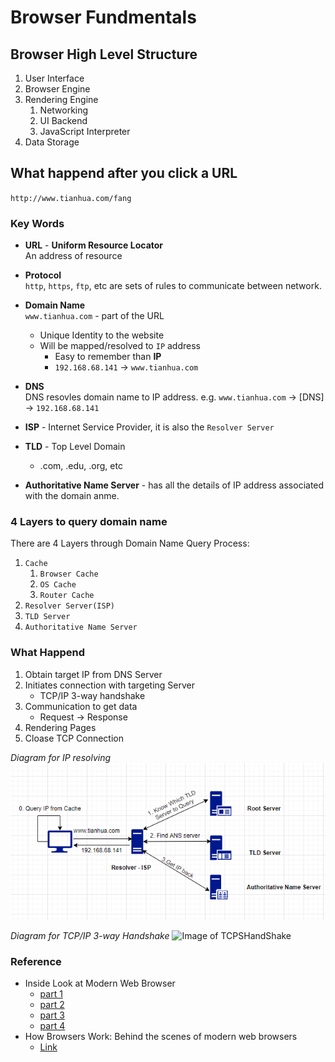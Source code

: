 # Browser Fundmentals

## Browser High Level Structure
1. User Interface
2. Browser Engine
3. Rendering Engine
    1. Networking
    2. UI Backend
    3. JavaScript Interpreter
4. Data Storage  

## What happend after you click a URL
`http://www.tianhua.com/fang`

### Key Words

* **URL** - **Uniform Resource Locator**  
An address of resource

* **Protocol**  
`http`, `https`, `ftp`, etc are sets of rules to communicate between network.

* **Domain Name**  
`www.tianhua.com` - part of the URL  
    * Unique Identity to the website
    * Will be mapped/resolved to `IP` address
        * Easy to remember than **IP**
        * `192.168.68.141` -> `www.tianhua.com`

* **DNS**  
DNS resovles domain name to IP address. e.g.   `www.tianhua.com` -> [DNS] -> `192.168.68.141` 

* **ISP** - Internet Service Provider, it is also the `Resolver Server`

* **TLD** - Top Level Domain  
    * .com, .edu, .org, etc

* **Authoritative Name Server** - has all the details of IP address associated with the domain anme.

### 4 Layers to query domain name
There are 4 Layers through Domain Name Query Process:  
1. `Cache`   
    1. `Browser Cache`
    2. `OS Cache`  
    3. `Router Cache`
2. `Resolver Server(ISP)` 
3. `TLD Server`
4. `Authoritative Name Server`


### What Happend
1. Obtain target IP from DNS Server
2. Initiates connection with targeting Server
    * TCP/IP 3-way handshake
3. Communication to get data
    * Request -> Response
4. Rendering Pages
5. Cloase TCP Connection

_Diagram for IP resolving_
![Image of ResolveDomainName](./assets/ResolveDomainName.png)

_Diagram for TCP/IP 3-way Handshake_
![Image of TCPSHandShake](./assets/TCPSHandShake.png)


### Reference
* Inside Look at Modern Web Browser
    * [part 1](https://developers.google.com/web/updates/2018/09/inside-browser-part1)
    * [part 2](https://developers.google.com/web/updates/2018/09/inside-browser-part2)
    * [part 3](https://developers.google.com/web/updates/2018/09/inside-browser-part3)
    * [part 4](https://developers.google.com/web/updates/2018/09/inside-browser-part4)
* How Browsers Work: Behind the scenes of modern web browsers
    * [Link](https://www.html5rocks.com/en/tutorials/internals/howbrowserswork/#Gradual_process)